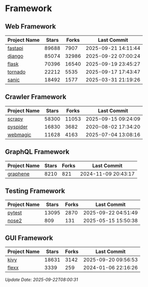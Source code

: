 # Framework

## Web Framework
| Project Name | Stars | Forks | Last Commit |
| ------------ | ----- | ----- | ----------- |
| [fastapi](https://github.com/fastapi/fastapi) | 89688 | 7907 | 2025-09-21 14:11:44 |
| [django](https://github.com/django/django) | 85074 | 32986 | 2025-09-22 07:00:24 |
| [flask](https://github.com/pallets/flask) | 70396 | 16540 | 2025-09-19 23:45:27 |
| [tornado](https://github.com/tornadoweb/tornado) | 22212 | 5535 | 2025-09-17 17:43:47 |
| [sanic](https://github.com/sanic-org/sanic) | 18492 | 1577 | 2025-03-31 21:19:26 |

## Crawler Framework
| Project Name | Stars | Forks | Last Commit |
| ------------ | ----- | ----- | ----------- |
| [scrapy](https://github.com/scrapy/scrapy) | 58300 | 11053 | 2025-09-15 09:24:09 |
| [pyspider](https://github.com/binux/pyspider) | 16830 | 3682 | 2020-08-02 17:34:20 |
| [webmagic](https://github.com/code4craft/webmagic) | 11628 | 4163 | 2025-07-04 13:08:16 |

## GraphQL Framework
| Project Name | Stars | Forks | Last Commit |
| ------------ | ----- | ----- | ----------- |
| [graphene](https://github.com/graphql-python/graphene) | 8210 | 821 | 2024-11-09 20:43:17 |

## Testing Framework
| Project Name | Stars | Forks | Last Commit |
| ------------ | ----- | ----- | ----------- |
| [pytest](https://github.com/pytest-dev/pytest) | 13095 | 2870 | 2025-09-22 04:51:49 |
| [nose2](https://github.com/nose-devs/nose2) | 809 | 131 | 2025-05-15 15:50:38 |

## GUI Framework
| Project Name | Stars | Forks | Last Commit |
| ------------ | ----- | ----- | ----------- |
| [kivy](https://github.com/kivy/kivy) | 18631 | 3142 | 2025-09-20 09:56:53 |
| [flexx](https://github.com/flexxui/flexx) | 3339 | 259 | 2024-01-06 22:16:26 |

*Update Date: 2025-09-22T08:00:31*